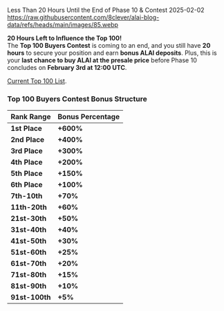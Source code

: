 Less Than 20 Hours Until the End of Phase 10 & Contest
2025-02-02
https://raw.githubusercontent.com/8clever/alai-blog-data/refs/heads/main/images/85.webp

**20 Hours Left to Influence the Top 100!**  
The **Top 100 Buyers Contest** is coming to an end, and you still have **20 hours** to secure your position and earn **bonus ALAI deposits**. Plus, this is your **last chance to buy ALAI at the presale price** before Phase 10 concludes on **February 3rd at 12:00 UTC**.  

[Current Top 100 List](https://docs.google.com/spreadsheets/d/1_srdg0eJpINV0LD8xIHKCjYJKOG-rokKzEdgJx9phTY/edit?gid=0#gid=0).

### **Top 100 Buyers Contest Bonus Structure**  
| Rank Range | Bonus Percentage |  
|------------|----------------|  
| **1st Place** | **+600%** |  
| **2nd Place** | **+400%** |  
| **3rd Place** | **+300%** |  
| **4th Place** | **+200%** |  
| **5th Place** | **+150%** |  
| **6th Place** | **+100%** |  
| **7th-10th** | **+70%** |  
| **11th-20th** | **+60%** |  
| **21st-30th** | **+50%** |  
| **31st-40th** | **+40%** |  
| **41st-50th** | **+30%** |  
| **51st-60th** | **+25%** |  
| **61st-70th** | **+20%** |  
| **71st-80th** | **+15%** |  
| **81st-90th** | **+10%** |  
| **91st-100th** | **+5%** |  
